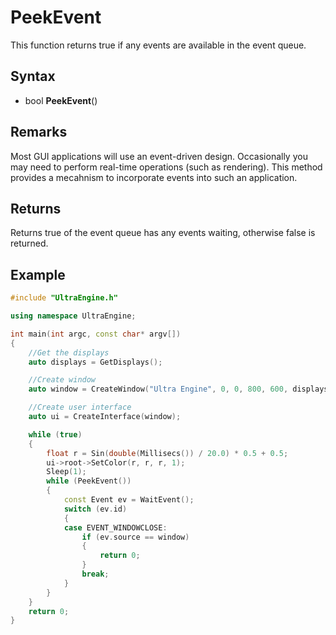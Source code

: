 # PeekEvent

This function returns true if any events are available in the event queue.

## Syntax

- bool **PeekEvent**()

## Remarks

Most GUI applications will use an event-driven design. Occasionally you may need to perform real-time operations (such as rendering). This method provides a mecahnism to incorporate events into such an application.

## Returns

Returns true of the event queue has any events waiting, otherwise false is returned.

## Example

```c++
#include "UltraEngine.h"

using namespace UltraEngine;

int main(int argc, const char* argv[])
{
    //Get the displays
    auto displays = GetDisplays();

    //Create window
    auto window = CreateWindow("Ultra Engine", 0, 0, 800, 600, displays[0]);

    //Create user interface
    auto ui = CreateInterface(window);

    while (true)
    {
        float r = Sin(double(Millisecs()) / 20.0) * 0.5 + 0.5;
        ui->root->SetColor(r, r, r, 1);
        Sleep(1);
        while (PeekEvent())
        {
            const Event ev = WaitEvent();
            switch (ev.id)
            {
            case EVENT_WINDOWCLOSE:
                if (ev.source == window)
                {
                    return 0;
                }
                break;
            }
        }
    }
    return 0;
}
```
